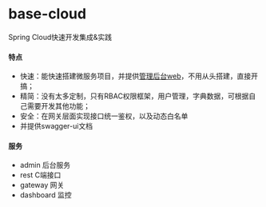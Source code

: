 # base-cloud
Spring Cloud快速开发集成&amp;实践
#### 特点
- 快速：能快速搭建微服务项目，并提供[管理后台web](https://github.com/kingwsi/base-admin-web)，不用从头搭建，直接开搞；
- 精简：没有太多定制，只有RBAC权限框架，用户管理，字典数据，可根据自己需要开发其他功能；
- 安全：在网关层面实现接口统一鉴权，以及动态白名单
- 并提供swagger-ui文档
#### 服务
- admin 后台服务
- rest C端接口
- gateway 网关
- dashboard 监控
